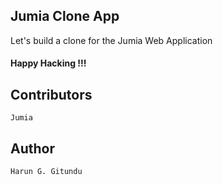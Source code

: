 ## Jumia Clone App

Let's build a clone for the Jumia Web Application

#### Happy Hacking !!!

## Contributors

    Jumia

## Author

    Harun G. Gitundu
